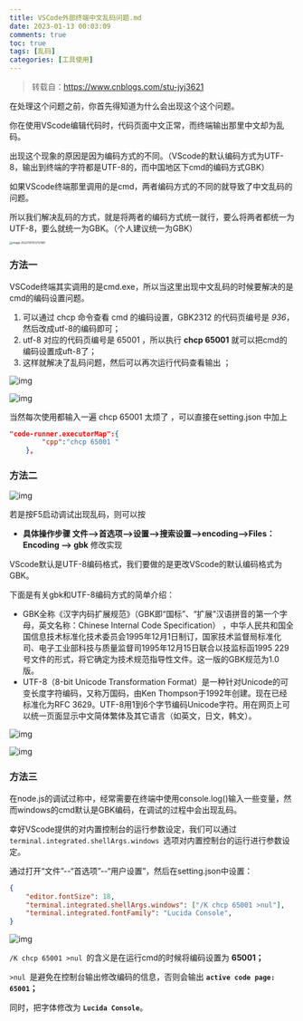 ```yaml
---
title: VSCode外部终端中文乱码问题.md
date: 2023-01-13 00:03:09
comments: true
toc: true
tags: [乱码]
categories: [工具使用]
---
```


> 转载自：https://www.cnblogs.com/stu-jyj3621

在处理这个问题之前，你首先得知道为什么会出现这个这个问题。

你在使用VScode编辑代码时，代码页面中文正常，而终端输出那里中文却为乱码。

出现这个现象的原因是因为编码方式的不同。（VScode的默认编码方式为UTF-8，输出到终端的字符都是UTF-8的，而中国地区下cmd的编码方式GBK）

如果VScode终端那里调用的是cmd，两者编码方式的不同的就导致了中文乱码的问题。

所以我们解决乱码的方式，就是将两者的编码方式统一就行，要么将两者都统一为UTF-8，要么就统一为GBK。（个人建议统一为GBK）

<!-- more -->

<img src="https://cdn.jsdelivr.net/gh/sxfinn/CDN/img/202212021532483.png" alt="image-20221101153757881" style="zoom: 33%;" />



### 方法一

VSCode终端其实调用的是cmd.exe，所以当这里出现中文乱码的时候要解决的是cmd的编码设置问题。

1. 可以通过 chcp 命令查看 cmd 的编码设置，GBK2312 的代码页编号是 *936*，然后改成utf-8的编码即可；
2. utf-8 对应的代码页编号是 65001 ，所以执行 **chcp 65001** 就可以把cmd的编码设置成uft-8了；
3. 这样就解决了乱码问题，然后可以再次运行代码查看输出 ；

![img](https://cdn.jsdelivr.net/gh/sxfinn/CDN/img/202212021532846.png)

![img](https://cdn.jsdelivr.net/gh/sxfinn/CDN/img/202212021532256.png)



当然每次使用都输入一遍 chcp 65001 太烦了 ，可以直接在setting.json 中加上 

```json
"code-runner.executorMap":{
        "cpp":"chcp 65001 "
    },
```



### 方法二

![img](https://cdn.jsdelivr.net/gh/sxfinn/CDN/img/202212021533735.png)

若是按F5启动调试出现乱码，则可以按

- **具体操作步骤  文件——>首选项——>设置——>搜索设置——>encoding——>Files：Encoding ——> gbk** 修改实现

VScode默认是UTF-8编码格式，我们要做的是更改VScode的默认编码格式为GBK。

下面是有关gbk和UTF-8编码方式的简单介绍：

- GBK全称《汉字内码扩展规范》（GBK即“国标”、“扩展”汉语拼音的第一个字母，英文名称：Chinese Internal Code Specification） ，中华人民共和国全国信息技术标准化技术委员会1995年12月1日制订，国家技术监督局标准化司、电子工业部科技与质量监督司1995年12月15日联合以技监标函1995 229号文件的形式，将它确定为技术规范指导性文件。这一版的GBK规范为1.0版。
- UTF-8（8-bit Unicode Transformation Format）是一种针对Unicode的可变长度字符编码，又称万国码，由Ken Thompson于1992年创建。现在已经标准化为RFC 3629。UTF-8用1到6个字节编码Unicode字符。用在网页上可以统一页面显示中文简体繁体及其它语言（如英文，日文，韩文）。

![img](https://cdn.jsdelivr.net/gh/sxfinn/CDN/img/202212021532718.png)

 ![img](https://cdn.jsdelivr.net/gh/sxfinn/CDN/img/202212021533208.png)



### 方法三

在node.js的调试过称中，经常需要在终端中使用console.log()输入一些变量，然而windows的cmd默认是GBK编码，在调试的过程中会出现乱码。

幸好VScode提供的对内置控制台的运行参数设定，我们可以通过 `terminal.integrated.shellArgs.windows `选项对内置控制台的运行进行参数设定。

通过打开“文件”--“首选项”--“用户设置”，然后在setting.json中设置：

```json
{
    "editor.fontSize": 18,
    "terminal.integrated.shellArgs.windows": ["/K chcp 65001 >nul"],
    "terminal.integrated.fontFamily": "Lucida Console",
}
```

![img](https://cdn.jsdelivr.net/gh/sxfinn/CDN/img/202212021533504.png)

`/K chcp 65001 >nul `的含义是在运行cmd的时候将编码设置为 **65001；**

`>nul `是避免在控制台输出修改编码的信息，否则会输出 **`active code page: 65001`；**

同时，把字体修改为 **`Lucida Console`**。

 
